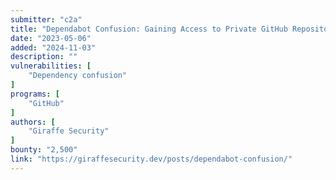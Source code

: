 ```yaml
---
submitter: "c2a"
title: "Dependabot Confusion: Gaining Access to Private GitHub Repositories using Dependabot"
date: "2023-05-06"
added: "2024-11-03"
description: ""
vulnerabilities: [
    "Dependency confusion"
]
programs: [
    "GitHub"
]
authors: [
    "Giraffe Security"
]
bounty: "2,500"
link: "https://giraffesecurity.dev/posts/dependabot-confusion/"
---
```




